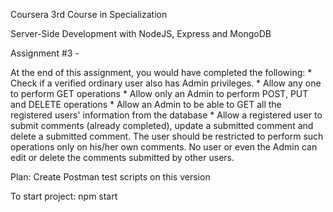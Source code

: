 Coursera 3rd Course in Specialization

Server-Side Development with NodeJS, Express and MongoDB

Assignment #3 - 

At the end of this assignment, you would have completed the following:
    * Check if a verified ordinary user also has Admin privileges.
    * Allow any one to perform GET operations
    * Allow only an Admin to perform POST, PUT and DELETE operations
    * Allow an Admin to be able to GET all the registered users' information from the database
    * Allow a registered user to submit comments (already completed), update a submitted comment and delete a submitted comment. The user should be restricted to perform such operations only on his/her own comments. No user or even the Admin can edit or delete the comments submitted by other users.


Plan:
Create Postman test scripts on this version

To start project: npm start